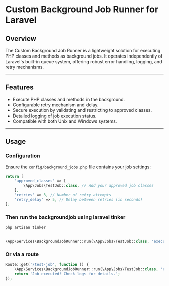 # Custom Background Job Runner for Laravel

## Overview
The Custom Background Job Runner is a lightweight solution for executing PHP classes and methods as background jobs. It operates independently of Laravel's built-in queue system, offering robust error handling, logging, and retry mechanisms.

---

## Features
- Execute PHP classes and methods in the background.
- Configurable retry mechanism and delay.
- Secure execution by validating and restricting to approved classes.
- Detailed logging of job execution status.
- Compatible with both Unix and Windows systems.

---

## Usage

### Configuration
Ensure the `config/background_jobs.php` file contains your job settings:

```php
return [
    'approved_classes' => [
        \App\Jobs\TestJob::class, // Add your approved job classes
    ],
    'retries' => 3, // Number of retry attempts
    'retry_delay' => 5, // Delay between retries (in seconds)
];
```
### Then run the backgroundjob using laravel tinker
```bash
php artisan tinker
```
```php

\App\Services\BackgroundJobRunner::run(\App\Jobs\TestJob::class, 'execute', ['Testing job']);
```
### Or via a route
```php
Route::get('/test-job', function () {
    \App\Services\BackgroundJobRunner::run(\App\Jobs\TestJob::class, 'execute', ['Hello from route!']);
    return 'Job executed! Check logs for details.';
});
```
